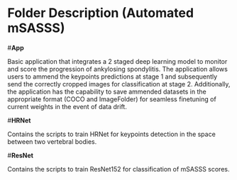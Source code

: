 # Folder Description (Automated mSASSS)
#**App**

Basic application that integrates a 2 staged deep learning model to monitor and score the progression of ankylosing spondylitis. The application allows users to ammend the keypoints predictions at stage 1 and subsequently send the correctly cropped images for classification at stage 2. Additionally, the application has the capability to save ammended datasets in the appropriate format (COCO and ImageFolder) for seamless finetuning of current weights in the event of data drift.


#**HRNet**

Contains the scripts to train HRNet for keypoints detection in the space between two vertebral bodies.

#**ResNet**

Contains the scripts to train ResNet152 for classification of mSASSS scores.
